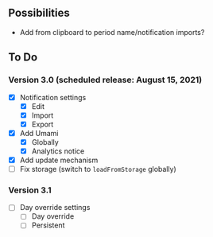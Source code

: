 ## Possibilities
- Add from clipboard to period name/notification imports?

## To Do
### Version 3.0 (scheduled release: August 15, 2021)
- [x] Notification settings
    - [x] Edit
    - [x] Import
    - [x] Export
- [x] Add Umami
    - [x] Globally
    - [x] Analytics notice
- [x] Add update mechanism
- [ ] Fix storage (switch to `loadFromStorage` globally)

### Version 3.1
- [ ] Day override settings
    - [ ] Day override
    - [ ] Persistent